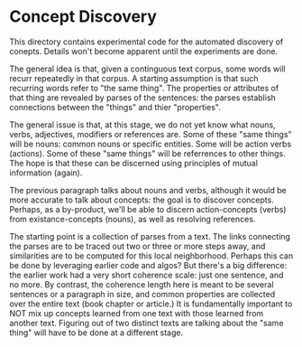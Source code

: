 
Concept Discovery
=================
This directory contains experimental code for the automated discovery
of conepts. Details won't become apparent until the experiments are done.

The general idea is that, given a continguous text corpus, some words
will recurr repeatedly in that corpus. A starting assumption is that
such recurring words refer to "the same thing". The properties or
attributes of that thing are revealed by parses of the sentences: the
parses establish connections between the "things" and thier "properties".

The general issue is that, at this stage, we do not yet know what nouns,
verbs, adjectives, modifiers or references are. Some of these "same
things" will be nouns: common nouns or specific entities. Some will be
action verbs (actions).  Some of these "same things" will be referrences
to other things. The hope is that these can be discerned using principles
of mutual information (again).

The previous paragraph talks about nouns and verbs, although it would be
more accurate to talk about concepts: the goal is to discover concepts.
Perhaps, as a by-product, we'll be able to discern action-concepts (verbs)
from existance-concepts (nouns), as well as resolving references.

The starting point is a collection of parses from a text. The links
connecting the parses are to be traced out two or three or more steps
away, and similarities are to be computed for this local neighborhood.
Perhaps this can be done by leveraging earlier code and algos? But
there's a big difference: the earlier work had a very short coherence
scale: just one sentence, and no more. By contrast, the coherence length
here is meant to be several sentences or a paragraph in size, and common
properties are collected over the entire text (book chapter or article.)
It is fundamentally important to NOT mix up concepts learned from one
text with those learned from another text. Figuring out of two distinct
texts are talking about the "same thing" will have to be done at a
different stage.
